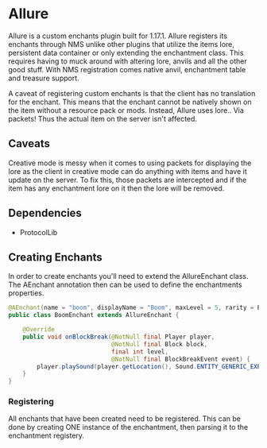 # Allure
Allure is a custom enchants plugin built for 1.17.1.
Allure registers its enchants through NMS unlike other plugins that utilize the items lore, persistent data container or only extending the enchantment class. This requires having to muck around with altering lore, anvils and all the other good stuff. With NMS registration comes native anvil, enchantment table and treasure support.

A caveat of registering custom enchants is that the client has no translation for the enchant. This means that the enchant cannot be natively shown on the item without a resource pack or mods. Instead, Allure uses lore.. Via packets! Thus the actual item on the server isn't affected. 

## Caveats
Creative mode is messy when it comes to using packets for displaying the lore as the client in creative mode can do anything with items and have it update on the server. To fix this, those packets are intercepted and if the item has any enchantment lore on it then the lore will be removed. 

## Dependencies
- ProtocolLib


## Creating Enchants
In order to create enchants you'll need to extend the AllureEnchant class. The AEnchant annotation then can be used to define the enchantments properties.
```java
@AEnchant(name = "boom", displayName = "Boom", maxLevel = 5, rarity = Enchantment.Rarity.RARE, isTreaure = true, target = EnchantmentTarget.TOOL)
public class BoomEnchant extends AllureEnchant {

    @Override
    public void onBlockBreak(@NotNull final Player player, 
                             @NotNull final Block block, 
                             final int level, 
                             @NotNull final BlockBreakEvent event) {
        player.playSound(player.getLocation(), Sound.ENTITY_GENERIC_EXPLODE, 1.0f, 1.0f);
    }
}
```

### Registering
All enchants that have been created need to be registered. This can be done by creating ONE instance of the enchantment, then parsing it to the enchantment registery.
